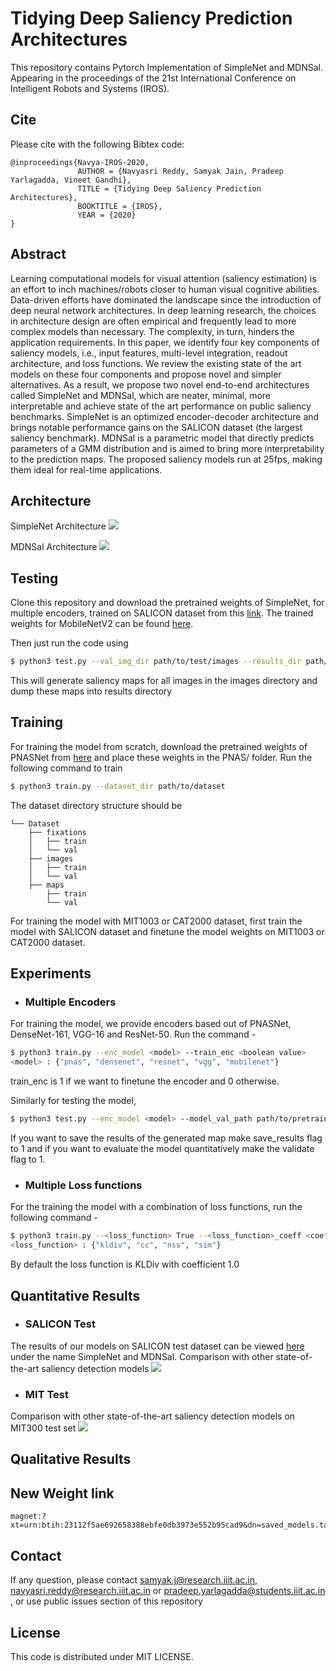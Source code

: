 # Tidying Deep Saliency Prediction Architectures

This repository contains Pytorch Implementation of SimpleNet and MDNSal. Appearing in the proceedings of the 21st International Conference on Intelligent Robots and Systems (IROS).

## Cite
Please cite with the following Bibtex code:
```
@inproceedings{Navya-IROS-2020, 
               AUTHOR = {Navyasri Reddy, Samyak Jain, Pradeep Yarlagadda, Vineet Gandhi}, 
               TITLE = {Tidying Deep Saliency Prediction Architectures}, 
               BOOKTITLE = {IROS}, 
               YEAR = {2020}
}
```
## Abstract

Learning computational models for visual attention (saliency estimation) is an effort to inch machines/robots closer to human visual cognitive abilities. Data-driven efforts have dominated the landscape since the introduction of deep neural network architectures. In deep learning research, the choices in architecture design are often empirical and frequently lead to more complex models than necessary. The complexity, in turn, hinders the application requirements. In this paper, we identify four key components of saliency models, i.e., input features,  multi-level integration, readout architecture, and loss functions. We review the existing state of the art models on these four components and propose novel and simpler alternatives. As a result, we propose two novel end-to-end architectures called SimpleNet and MDNSal, which are neater, minimal, more interpretable and achieve state of the art performance on public saliency benchmarks. SimpleNet is an optimized encoder-decoder architecture and brings notable performance gains on the SALICON dataset (the largest saliency benchmark). MDNSal is a parametric model that directly predicts parameters of a GMM distribution and is aimed to bring more interpretability to the prediction maps. The proposed saliency models run at 25fps, making them ideal for real-time applications.

## Architecture
SimpleNet Architecture
![](./extras/SimpleNet.png)

MDNSal Architecture
![](./extras/MDNSal.png)
## Testing
Clone this repository and download the pretrained weights of SimpleNet, for multiple encoders, trained on SALICON dataset from this [link](https://iiitaphyd-my.sharepoint.com/:u:/g/personal/samyak_j_research_iiit_ac_in/Eddzj58KvrhFtb6XinOFkhMBn8uFapCnOM6Ia0K1jFJhqw). The trained weights for MobileNetV2 can be found [here](https://iiitaphyd-my.sharepoint.com/:u:/g/personal/samyak_j_research_iiit_ac_in/EbTtjiuphdVIhzMtLddCgKkBbRSbS5lPFh7_cbvYjjr7Uw?e=levugK).

Then just run the code using 
```bash
$ python3 test.py --val_img_dir path/to/test/images --results_dir path/to/results --model_val_path path/to/saved/models
```
This will generate saliency maps for all images in the images directory and dump these maps into results directory

## Training
For training the model from scratch, download the pretrained weights of PNASNet from [here](https://iiitaphyd-my.sharepoint.com/:u:/g/personal/samyak_j_research_iiit_ac_in/ERpsc82shFJNhtn-xfRr69ABCHtJNUlSHkSc99srArDtQQ?e=VIabCg) and place these weights in the PNAS/ folder. Run the following command to train 

```bash
$ python3 train.py --dataset_dir path/to/dataset 
```
The dataset directory structure should be 
```
└── Dataset  
    ├── fixations  
    │   ├── train  
    │   └── val  
    ├── images  
    │   ├── train  
    │   └── val  
    ├── maps  
        ├── train  
        └── val  
```

For training the model with MIT1003 or CAT2000 dataset, first train the model with SALICON dataset and finetune the model weights on MIT1003 or CAT2000 dataset.
## Experiments

* ### Multiple Encoders
For training the model, we provide encoders based out of PNASNet, DenseNet-161, VGG-16 and ResNet-50. Run the command - 
```bash
$ python3 train.py --enc_model <model> --train_enc <boolean value> 
<model> : {"pnas", "densenet", "resnet", "vgg", "mobilenet"}
```
train_enc is 1 if we want to finetune the encoder and 0 otherwise.

Similarly for testing the model,
```bash
$ python3 test.py --enc_model <model> --model_val_path path/to/pretrained/model --save_results <binary> --validate <binary> 
```
If you want to save the results of the generated map make save_results flag to 1 and if you want to evaluate the model quantitatively make the validate flag to 1. 

* ### Multiple Loss functions
For the training the model with a combination of loss functions, run the following command -
```bash
$ python3 train.py --<loss_function> True --<loss_function>_coeff <coefficient of the loss>
<loss_function> : {"kldiv", "cc", "nss", "sim"}
```
By default the loss function is KLDiv with coefficient 1.0

## Quantitative Results

* ### SALICON Test
The results of our models on SALICON test dataset can be viewed [here](https://competitions.codalab.org/competitions/17136#results) under the name SimpleNet and MDNSal. Comparison with other state-of-the-art saliency detection models 
![](./extras/salicon_results.png)

* ### MIT Test
Comparison with other state-of-the-art saliency detection models on MIT300 test set
![](./extras/mit_results.png)
## Qualitative Results


## New Weight link
```
magnet:?xt=urn:btih:23112f5ae692658388ebfe0db3973e552b95cad9&dn=saved_models.tar&tr=udp%3a%2f%2ftracker.opentrackr.org%3a1337%2fannounce
```

## Contact 
If any question, please contact samyak.j@research.iiit.ac.in, navyasri.reddy@research.iiit.ac.in or pradeep.yarlagadda@students.iiit.ac.in , or use public issues section of this repository

## License 
This code is distributed under MIT LICENSE.
